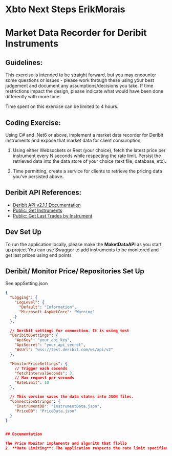 # Xbto Next Steps ErikMorais

# Market Data Recorder for Deribit Instruments

## Guidelines:

This exercise is intended to be straight forward, but you may encounter some questions or issues - please work through these using your best judgement and document any assumptions/decisions you take. If time restrictions impact the design, please indicate what would have been done differently with more time.

Time spent on this exercise can be limited to 4 hours.

## Coding Exercise:

Using C# and .Net6 or above, implement a market data recorder for Deribit instruments and expose that market data for client consumption.

1. Using either Websockets or Rest (your choice), fetch the latest price per instrument every N seconds while respecting the rate limit. Persist the retrieved data into the data store of your choice (text file, database, etc).

2. Time permitting, create a service for clients to retrieve the pricing data you've persisted above.

## Deribit API References:

- [Deribit API v2.1.1 Documentation](https://docs.deribit.com/#deribit-api-v2-1-1)
- [Public: Get Instruments](https://docs.deribit.com/#public-get_instruments)
- [Public: Get Last Trades by Instrument](https://docs.deribit.com/#public-get_last_trades_by_instrument)


## Dev Set Up 
To run the application locally, please make the **MaketDataAPI** as you start up project
You can use Swagger to add instruments to be monitored and get last prices using end points

## Deribit/ Monitor Price/ Repositories Set Up

See appSetting.json
```json
{
  "Logging": {
    "LogLevel": {
      "Default": "Information",
      "Microsoft.AspNetCore": "Warning"
    }
  },

  // Deribit settings for connection. It is using test
  "DeribitOSettings": {
    "ApiKey": "your_api_key",
    "ApiSecret": "your_api_secret",
    "WsUrl": "wss://test.deribit.com/ws/api/v2"
  },

  "MonitorPriceSettings": {
    // Trigger each seconds
    "fetchIntervalSeconds": 3,
    // Max request per seconds
    "RateLimit": 10
  },

  // This version saves the data states into JSON files.
  "ConnectionStrings": {
    "InstrumentDB": "InstrumentData.json",
    "PriceDB": "PriceData.json"
  }
}


## Documentation

The Price Monitor implements and algoritm that flollo
2. **Rate Limiting**: The application respects the rate limit specified by the Deribit API to avoid exceeding the allowed request frequency.




